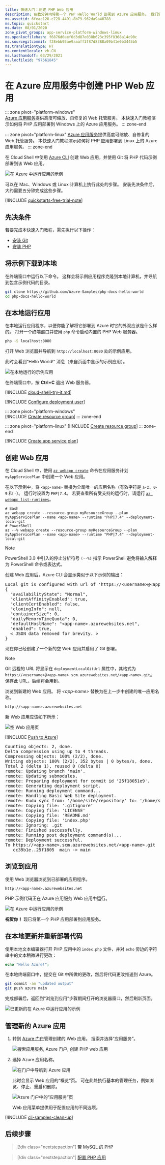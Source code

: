 ```yaml
---
title: 快速入门：创建 PHP Web 应用
description: 在数分钟内将第一个 PHP Hello World 部署到 Azure 应用服务。 我们使用 Git 进行部署，这是部署到应用服务时使用的多种方法中的一种。
ms.assetid: 6feac128-c728-4491-8b79-962da9a40788
ms.topic: quickstart
ms.date: 08/01/2020
zone_pivot_groups: app-service-platform-windows-linux
ms.openlocfilehash: f6876d0aef0d3d87e038b623c395f8368a14e90c
ms.sourcegitcommit: f28ebb95ae9aaaff3f87d8388a09b41e0b3445b5
ms.translationtype: HT
ms.contentlocale: zh-CN
ms.lasthandoff: 03/29/2021
ms.locfileid: "97561845"
---
```

# <a name="create-a-php-web-app-in-azure-app-service"></a>在 Azure 应用服务中创建 PHP Web 应用

::: zone pivot="platform-windows"  
[Azure 应用服务](overview.md)提供高度可缩放、自修复的 Web 托管服务。  本快速入门教程演示如何将 PHP 应用部署到 Windows 上的 Azure 应用服务。
::: zone-end  

::: zone pivot="platform-linux"
[Azure 应用服务](overview.md)提供高度可缩放、自修复的 Web 托管服务。  本快速入门教程演示如何将 PHP 应用部署到 Linux 上的 Azure 应用服务。
::: zone-end  

在 Cloud Shell 中使用 [Azure CLI](/cli/azure/get-started-with-azure-cli) 创建 Web 应用，并使用 Git 将 PHP 代码示例部署到该 Web 应用。

![在 Azure 中运行应用的示例](media/quickstart-php/hello-world-in-browser.png)

可以在 Mac、Windows 或 Linux 计算机上执行此处的步骤。 安装先决条件后，大约需要五分钟完成这些步骤。

[!INCLUDE [quickstarts-free-trial-note](../../includes/quickstarts-free-trial-note.md)]

## <a name="prerequisites"></a>先决条件

若要完成本快速入门教程，需先执行以下操作：

* <a href="https://git-scm.com/" target="_blank">安装 Git</a>
* <a href="https://php.net/manual/install.php" target="_blank">安装 PHP</a>

## <a name="download-the-sample-locally"></a>将示例下载到本地

在终端窗口中运行以下命令。 这样会将示例应用程序克隆到本地计算机，并导航到包含示例代码的目录。 

```bash
git clone https://github.com/Azure-Samples/php-docs-hello-world
cd php-docs-hello-world
```

## <a name="run-the-app-locally"></a>在本地运行应用

在本地运行应用程序，以便你能了解将它部署到 Azure 时它的外观应该是什么样的。 打开一个终端窗口并使用 `php` 命令启动内置的 PHP Web 服务器。

```bash
php -S localhost:8080
```

打开 Web 浏览器并导航到 `http://localhost:8080` 处的示例应用。

此时会看到“Hello World!” 消息（来自页面中显示的示例应用）。

![在本地运行的示例应用](media/quickstart-php/localhost-hello-world-in-browser.png)

在终端窗口中，按 **Ctrl+C** 退出 Web 服务器。

[!INCLUDE [cloud-shell-try-it.md](../../includes/cloud-shell-try-it.md)]

[!INCLUDE [Configure deployment user](../../includes/configure-deployment-user.md)]

::: zone pivot="platform-windows"  
[!INCLUDE [Create resource group](../../includes/app-service-web-create-resource-group.md)]
::: zone-end  

::: zone pivot="platform-linux"
[!INCLUDE [Create resource group](../../includes/app-service-web-create-resource-group-linux.md)]
::: zone-end

[!INCLUDE [Create app service plan](../../includes/app-service-web-create-app-service-plan.md)]

## <a name="create-a-web-app"></a>创建 Web 应用

在 Cloud Shell 中，使用 [`az webapp create`](/cli/azure/webapp#az-webapp-create) 命令在应用服务计划 `myAppServicePlan` 中创建一个 Web 应用。 

在以下示例中，将 `<app-name>` 替换为全局唯一的应用名称（有效字符是 `a-z`、`0-9` 和 `-`）。 运行时设置为 `PHP|7.4`。 若要查看所有受支持的运行时，请运行 [`az webapp list-runtimes`](/cli/azure/webapp#az-webapp-list-runtimes)。 

```azurecli-interactive
# Bash
az webapp create --resource-group myResourceGroup --plan myAppServicePlan --name <app-name> --runtime "PHP|7.4" --deployment-local-git
# PowerShell
az --% webapp create --resource-group myResourceGroup --plan myAppServicePlan --name <app-name> --runtime "PHP|7.4" --deployment-local-git
```

> [!NOTE]
> PowerShell 3.0 中引入的停止分析符号 `(--%)` 指示 PowerShell 避免将输入解释为 PowerShell 命令或表达式。
>

创建 Web 应用后，Azure CLI 会显示类似于以下示例的输出：

<pre>
Local git is configured with url of 'https://&lt;username&gt;@&lt;app-name&gt;.scm.azurewebsites.net/&lt;app-name&gt;.git'
{
  "availabilityState": "Normal",
  "clientAffinityEnabled": true,
  "clientCertEnabled": false,
  "cloningInfo": null,
  "containerSize": 0,
  "dailyMemoryTimeQuota": 0,
  "defaultHostName": "&lt;app-name&gt;.azurewebsites.net",
  "enabled": true,
  &lt; JSON data removed for brevity. &gt;
}
</pre>

现在你已经创建了一个新的空 Web 应用并启用了 Git 部署。

> [!NOTE]
> Git 远程的 URL 将显示在 `deploymentLocalGitUrl` 属性中，其格式为 `https://<username>@<app-name>.scm.azurewebsites.net/<app-name>.git`。 保存此 URL，后续将会用到。
>

浏览到新建的 Web 应用。 将 _&lt;app-name>_ 替换为在上一步中创建的唯一应用名称。

```bash
http://<app-name>.azurewebsites.net
```

新 Web 应用应该如下所示：

![空 Web 应用页](media/quickstart-php/app-service-web-service-created.png)

[!INCLUDE [Push to Azure](../../includes/app-service-web-git-push-to-azure.md)] 

<pre>
Counting objects: 2, done.
Delta compression using up to 4 threads.
Compressing objects: 100% (2/2), done.
Writing objects: 100% (2/2), 352 bytes | 0 bytes/s, done.
Total 2 (delta 1), reused 0 (delta 0)
remote: Updating branch 'main'.
remote: Updating submodules.
remote: Preparing deployment for commit id '25f18051e9'.
remote: Generating deployment script.
remote: Running deployment command...
remote: Handling Basic Web Site deployment.
remote: Kudu sync from: '/home/site/repository' to: '/home/site/wwwroot'
remote: Copying file: '.gitignore'
remote: Copying file: 'LICENSE'
remote: Copying file: 'README.md'
remote: Copying file: 'index.php'
remote: Ignoring: .git
remote: Finished successfully.
remote: Running post deployment command(s)...
remote: Deployment successful.
To https://&lt;app-name&gt;.scm.azurewebsites.net/&lt;app-name&gt;.git
   cc39b1e..25f1805  main -> main
</pre>

## <a name="browse-to-the-app"></a>浏览到应用

使用 Web 浏览器浏览到已部署的应用程序。

```
http://<app-name>.azurewebsites.net
```

PHP 示例代码正在 Azure 应用服务 Web 应用中运行。

![在 Azure 中运行应用的示例](media/quickstart-php/hello-world-in-browser.png)

**祝贺你！** 现已将第一个 PHP 应用部署到应用服务。

## <a name="update-locally-and-redeploy-the-code"></a>在本地更新并重新部署代码

使用本地文本编辑器打开 PHP 应用中的 `index.php` 文件，并对 `echo` 旁边的字符串中的文本稍微进行更改：

```php
echo "Hello Azure!";
```

在本地终端窗口中，提交在 Git 中所做的更改，然后将代码更改推送到 Azure。

```bash
git commit -am "updated output"
git push azure main
```

完成部署后，返回到“浏览到应用”步骤期间打开的浏览器窗口，然后刷新页面。

![已更新的在 Azure 中运行应用的示例](media/quickstart-php/hello-azure-in-browser.png)

## <a name="manage-your-new-azure-app"></a>管理新的 Azure 应用

1. 转到 <a href="https://portal.azure.com" target="_blank">Azure 门户</a>管理创建的 Web 应用。 搜索并选择“应用服务”。

    ![搜索应用服务, Azure 门户, 创建 PHP web 应用](media/quickstart-php/navigate-to-app-services-in-the-azure-portal.png)

2. 选择 Azure 应用名称。

    ![在门户中导航到 Azure 应用](./media/quickstart-php/php-docs-hello-world-app-service-list.png)

    此时会显示 Web 应用的“概览”页。 可在此处执行基本的管理任务，例如浏览、停止、重启和删除。   

    ![Azure 门户中的“应用服务”页](media/quickstart-php/php-docs-hello-world-app-service-detail.png)

    Web 应用菜单提供用于配置应用的不同选项。 

[!INCLUDE [cli-samples-clean-up](../../includes/cli-samples-clean-up.md)]

## <a name="next-steps"></a>后续步骤

> [!div class="nextstepaction"]
> [带 MySQL 的 PHP](tutorial-php-mysql-app.md)

> [!div class="nextstepaction"]
> [配置 PHP 应用](configure-language-php.md)
